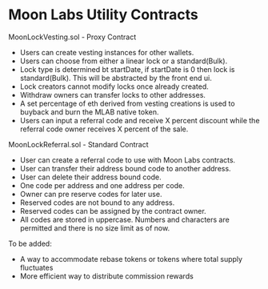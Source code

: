 # Moon Labs Utility Contracts

MoonLockVesting.sol - Proxy Contract
- Users can create vesting instances for other wallets.
- Users can choose from either a linear lock or a standard(Bulk).
- Lock type is determined bt startDate, if startDate is 0 then lock is standard(Bulk). This will be abstracted by the front end ui.
- Lock creators cannot modify locks once already created.
- Withdraw owners can transfer locks to other addresses.
- A set percentage of eth derived from vesting creations is used to buyback and burn the MLAB native token.
- Users can input a referral code and receive X percent discount while the referral code owner receives X percent of the sale.

MoonLockReferral.sol - Standard Contract
- User can create a referral code to use with Moon Labs contracts.
- User can transfer their address bound code to another address.
- User can delete their address bound code.
- One code per address and one address per code.
- Owner can pre reserve codes for later use.
- Reserved codes are not bound to any address.
- Reserved codes can be assigned by the contract owner.
- All codes are stored in uppercase. Numbers and characters are permitted and there is no size limit as of now.


To be added:
- A way to accommodate rebase tokens or tokens where total supply fluctuates 
- More efficient way to distribute commission rewards